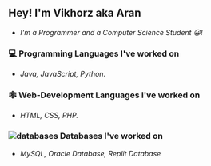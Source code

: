 ## Hey! I'm Vikhorz aka Aran 
- *I'm a Programmer and a Computer Science Student 😀!*

### 💻 Programming Languages I've worked on

- *Java, JavaScript, Python.*

### 🕸 Web-Development Languages I've worked on

- *HTML, CSS, PHP.*

### ![databases](https://user-images.githubusercontent.com/76783878/137024581-6cb0932e-188b-44e3-85af-c32ce1db13dc.png) Databases I've worked on 

- *MySQL, Oracle Database, Replit Database*
<!---
Vikhorz/Vikhorz is a ✨ special ✨ repository because its `README.md` (this file) appears on your GitHub profile.
You can click the Preview link to take a look at your changes.
--->
